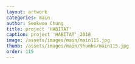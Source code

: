 ```yaml
---
layout: artwork 
categories: main 
author: Seokwoo Chung 
title: project 'HABITAT' 
caption: project 'HABITAT'_2018 
image: /assets/images/main/main115.jpg 
thumb: /assets/images/main/thumbs/main115.jpg 
order: 115 
---
```

